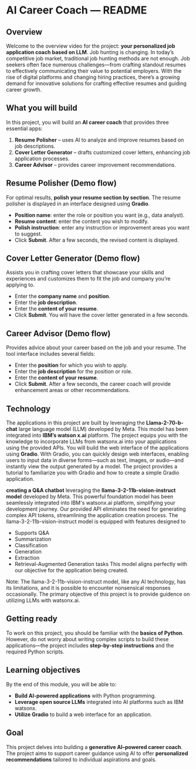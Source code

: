 # AI Career Coach — README

## Overview

Welcome to the overview video for the project: **your personalized job application coach based on LLM**. Job hunting is changing. In today’s competitive job market, traditional job hunting methods are not enough. Job seekers often face numerous challenges—from crafting standout resumes to effectively communicating their value to potential employers. With the rise of digital platforms and changing hiring practices, there’s a growing demand for innovative solutions for crafting effective resumes and guiding career growth.

## What you will build

In this project, you will build an **AI career coach** that provides three essential apps:

1. **Resume Polisher** – uses AI to analyze and improve resumes based on job descriptions.
2. **Cover Letter Generator** – drafts customized cover letters, enhancing job application processes.
3. **Career Advisor** – provides career improvement recommendations.

## Resume Polisher (Demo flow)

For optimal results, **polish your resume section by section**. The resume polisher is displayed in an interface designed using **Gradio**.

* **Position name**: enter the role or position you want (e.g., data analyst).
* **Resume content**: enter the content you wish to modify.
* **Polish instruction**: enter any instruction or improvement areas you want to suggest.
* Click **Submit**. After a few seconds, the revised content is displayed.

## Cover Letter Generator (Demo flow)

Assists you in crafting cover letters that showcase your skills and experiences and customizes them to fit the job and company you’re applying to.

* Enter the **company name** and **position**.
* Enter the **job description**.
* Enter the **content of your resume**.
* Click **Submit**. You will have the cover letter generated in a few seconds.

## Career Advisor (Demo flow)

Provides advice about your career based on the job and your resume. The tool interface includes several fields:

* Enter the **position** for which you wish to apply.
* Enter the **job description** for the position or role.
* Enter the **content of your resume**.
* Click **Submit**. After a few seconds, the career coach will provide enhancement areas or other recommendations.

## Technology

The applications in this project are built by leveraging the **Llama-2-70-b-chat** large language model (LLM) developed by Meta. This model has been integrated into **IBM’s watson x.ai** platform. The project equips you with the knowledge to incorporate LLMs from watsonx.ai into your applications using the provided APIs. You will build the web interface of the applications using **Gradio**. With Gradio, you can quickly design web interfaces, enabling users to input data in diverse forms—such as text, images, or audio—and instantly view the output generated by a model. The project provides a tutorial to familiarize you with Gradio and how to create a simple Gradio application.

**creating a Q&A chatbot** leveraging the **llama-3-2-11b-vision-instruct model** developed by Meta. This powerful foundation model has been seamlessly integrated into IBM's watsonx.ai platform, simplifying your development journey. Our provided API eliminates the need for generating complex API tokens, streamlining the application creation process. The llama-3-2-11b-vision-instruct model is equipped with features designed to

* Supports Q&A
* Summarization
* Classification
* Generation
* Extraction
* Retrieval-Augmented Generation tasks
This model aligns perfectly with our objective for the application being created.

Note: The llama-3-2-11b-vision-instruct model, like any AI technology, has its limitations, and it is possible to encounter nonsensical responses occasionally. The primary objective of this project is to provide guidence on utilizing LLMs with watsonx.ai.



## Getting ready

To work on this project, you should be familiar with the **basics of Python**. However, do not worry about writing complex scripts to build these applications—the project includes **step-by-step instructions** and the required Python scripts.

## Learning objectives

By the end of this module, you will be able to:

* **Build AI-powered applications** with Python programming.
* **Leverage open source LLMs** integrated into AI platforms such as IBM watsonx.
* **Utilize Gradio** to build a web interface for an application.

## Goal

This project delves into building a **generative AI–powered career coach**. The project aims to support career guidance using AI to offer **personalized recommendations** tailored to individual aspirations and goals.

